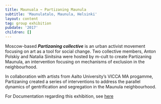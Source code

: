 ```yaml
---
title: Maunuala ~ Partizaning Maunula
subtitle: 'Maunulatalo, Maunula, Helsinki'
layout: content
tag: group exhibition
pubdate: '2017'
children: []
---
```

Moscow-based **_Partizaning collective_** is an urban activist movement focusing on art as a tool for social change. Two collective members, Anton Polskiy and Natalia Sinitsina were hosted by m-cult to create Partizaning Maunula, an intervention focusing on mechanisms of exclusion in the neighbourhood.

In collaboration with artists from Aalto University’s VICCA MA progamme, Partizaning created a series of interventions to address the parallel dynamics of gentrification and segregation in the Maunula neighbourhood.

For Documentation regarding this exhibition, see [here](https://www.m-cult.org/node/698)
